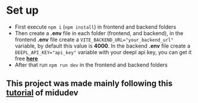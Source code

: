# Set up

- First execute `npm i` (`npm install`) in frontend and backend folders
- Then create a **.env** file in each folder (frontend, and backend), in the frontend **.env** file create a `VITE_BACKEND_URL="your_backend_url"` variable, by default this value is **4000**. In the backend **.env** file create a `DEEPL_API_KEY="api_key"` variable with your deepl api key, you can get it free **[here](https://www.deepl.com/es/pro-api#api-pricing)**
- After that run `npm run dev` in the frontend and backend folders

## This project was made mainly following this [tutorial]((https://www.youtube.com/watch?v=kZhabulNCUc)) of midudev